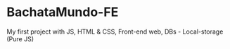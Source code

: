 # BachataMundo-FE
My first project with JS, HTML &amp; CSS, Front-end web, DBs - Local-storage (Pure JS)
